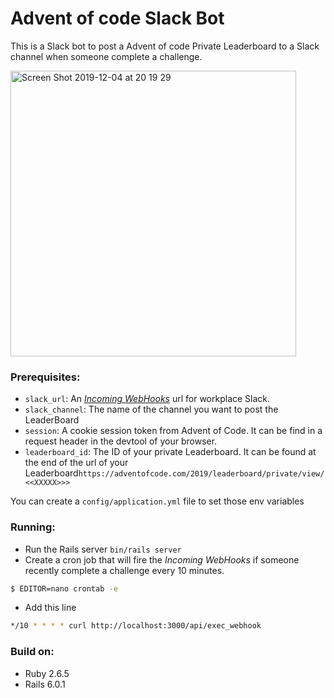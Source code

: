 # Advent of code Slack Bot

This is a Slack bot to post a Advent of code Private Leaderboard to a Slack channel
when someone complete a challenge.

<img width="457" alt="Screen Shot 2019-12-04 at 20 19 29" src="https://user-images.githubusercontent.com/7858787/70195482-d96e0c80-16d3-11ea-8b9c-a8000e63476f.png">

### Prerequisites:
* `slack_url`: An [_Incoming WebHooks_](https://my.slack.com/services/new/incoming-webhook/) url for workplace Slack.
* `slack_channel`: The name of the channel you want to post the LeaderBoard
* `session`: A cookie session token from Advent of Code. It can be find in a request header in the devtool
of your browser.
* `leaderboard_id`: The ID of your private Leaderboard. It can be found at the end of the url of
 your Leaderboard`https://adventofcode.com/2019/leaderboard/private/view/<<XXXXX>>>`
 
 You can create a `config/application.yml` file to set those env variables
 
### Running:
* Run the Rails server `bin/rails server`
* Create a cron job that will fire the _Incoming WebHooks_ if someone recently
complete a challenge every 10 minutes.

```bash
$ EDITOR=nano crontab -e
```

* Add this line
```bash
*/10 * * * * curl http://localhost:3000/api/exec_webhook
```

### Build on: 
* Ruby 2.6.5
* Rails 6.0.1
